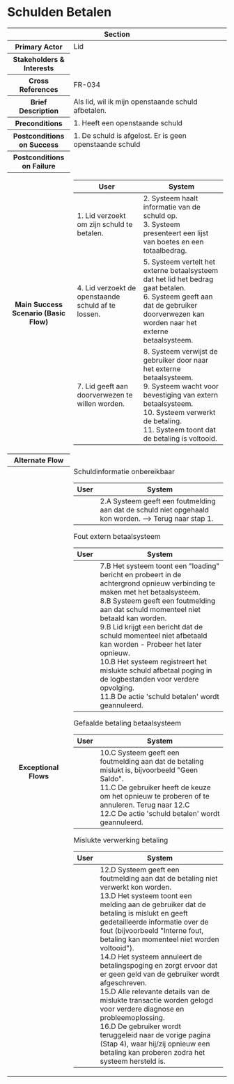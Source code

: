 # Schulden Betalen
<table> 
    <thead>
        <tr>
            <th scope="col" colspan="2">Section</th>
        </tr>
    </thead>
    <tbody>
        <tr>
            <th scope="row">Primary Actor</th>
            <td>Lid</td>
        </tr>
        <tr>
            <th scope="row">Stakeholders & Interests</th>
            <td></td>
        </tr>
        <tr>
            <th scope="row">Cross References</th>
            <td>FR-034</td>
        </tr>
        <tr>
            <th scope="row">Brief Description</th>
            <td>Als lid, wil ik mijn openstaande schuld afbetalen.</td>
        </tr>
        <tr>
            <th scope="row">Preconditions</th>
            <td>1. Heeft een openstaande schuld</td>
        </tr>
        <tr>
            <th scope="row">Postconditions on Success</th>
            <td>1. De schuld is afgelost. Er is geen openstaande schuld<br></td>
        </tr>
        <tr>
            <th scope="row">Postconditions on Failure</th>
            <td></td>
        </tr>
        <tr>
            <th scope="row">Main Success Scenario (Basic Flow)</th>
            <td>
                <table>
                    <thead>
                        <tr>
                            <th scope="col">User</th>
                            <th scope="col">System</th>
                        </tr>
                    </thead>
                    <tbody>
                        <tr>
                            <td>1. Lid verzoekt om zijn schuld te betalen.</td>
                            <td>
                                2. Systeem haalt informatie van de schuld op.<br>
                                3. Systeem presenteert een lijst van boetes en een totaalbedrag.<br>
                            </td>
                        </tr>
                        <tr>
                            <td>
                                4. Lid verzoekt de openstaande schuld af te lossen.<br>
                            </td>
                            <td>
                                5. Systeem vertelt het externe betaalsysteem dat het lid het bedrag gaat betalen.<br>
                                6. Systeem geeft aan dat de gebruiker doorverwezen kan worden naar het externe betaalsysteem.
                            </td>
                        </tr>
                        <tr>
                            <td>
                                7. Lid geeft aan doorverwezen te willen worden.
                            </td>
                            <td>
                                8. Systeem verwijst de gebruiker door naar het externe betaalsysteem.<br> 
                                9. Systeem wacht voor bevestiging van extern betaalsysteem.<br>
                                10. Systeem verwerkt de betaling.<br>
                                11. Systeem toont dat de betaling is voltooid.
                            </td>
                        </tr>
                    </tbody>
                </table>
            </td>
        </tr>
        <tr>
            <th scope="row">Alternate Flow</th>
            <td></td>
        </tr>
        <tr>
            <th scope="row">Exceptional Flows</th>
            <td>
                <div>Schuldinformatie onbereikbaar</div>
                <table>
                    <thead>
                        <tr>
                            <th scope="col">User</th>
                            <th scope="col">System</th>
                        </tr>
                    </thead>
                    <tbody> 
                        <tr>
                            <td></td>
                            <td>
                                2.A Systeem geeft een foutmelding aan dat de schuld niet opgehaald kon worden. --> Terug naar stap 1.<br>
                            </td>
                        </tr>
                    </tbody>
                </table>
                <div>Fout extern betaalsysteem</div>            
                <table>
                    <thead>
                        <tr>
                            <th scope="col">User</th>
                            <th scope="col">System</th>
                        </tr>
                    </thead>
                    <tbody> 
                        <tr>
                            <td></td>
                            <td>
                                7.B Het systeem toont een "loading" bericht en probeert in de achtergrond opnieuw verbinding te maken met het betaalsysteem.<br>
                                8.B Systeem geeft een foutmelding aan dat schuld momenteel niet betaald kan worden. <br>                               
                                9.B Lid krijgt een bericht dat de schuld momenteel niet afbetaald kan worden - Probeer het later opnieuw. <br>
                                10.B  Het systeem registreert het mislukte schuld afbetaal poging in de logbestanden voor verdere opvolging.<br>
                                11.B De actie 'schuld betalen' wordt geannuleerd.<br>
                        </tr>
                    </tbody>
                </table>
                <div>Gefaalde betaling betaalsysteem</div>
                <table>
                    <thead>
                        <tr>
                            <th scope="col">User</th>
                            <th scope="col">System</th>
                        </tr>
                    </thead>
                    <tbody> 
                        <tr>
                            <td></td>
                            <td>
                                10.C Systeem geeft een foutmelding aan dat de betaling mislukt is, bijvoorbeeld "Geen Saldo".  <br>
                                11.C De gebruiker heeft de keuze om het opnieuw te proberen of te annuleren. Terug naar 12.C <br>
                                12.C De actie 'schuld betalen' wordt geannuleerd.<br>
                            </td>
                        </tr>
                    </tbody>
                </table>
                <div>Mislukte verwerking betaling</div>
                <table>
                    <thead>
                        <tr>
                            <th scope="col">User</th>
                            <th scope="col">System</th>
                        </tr>
                    </thead>
                    <tbody> 
                        <tr>
                            <td></td>
                            <td>
                                12.D Systeem geeft een foutmelding aan dat de betaling niet verwerkt kon worden. <br>
                                13.D Het systeem toont een melding aan de gebruiker dat de betaling is mislukt en geeft gedetailleerde informatie over de fout (bijvoorbeeld "Interne fout, betaling kan momenteel niet worden voltooid").<br>
                                14.D Het systeem annuleert de betalingspoging en zorgt ervoor dat er geen geld van de gebruiker wordt afgeschreven.<br>
                                15.D Alle relevante details van de mislukte transactie worden gelogd voor verdere diagnose en probleemoplossing.<br>
                                16.D  De gebruiker wordt teruggeleid naar de vorige pagina (Stap 4), waar hij/zij opnieuw een betaling kan proberen zodra het systeem hersteld is.
                            </td>
                        </tr>
                    </tbody>
                </table> 
            </td>
        </tr>
    </tbody>
</table>
